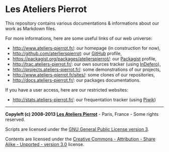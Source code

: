 Les Ateliers Pierrot
=============

This repository contains various documentations & informations about our work as Markdown files.

For more informations, here are some useful links of our web universe:

-   <http://www.ateliers-pierrot.fr/>: our homepage (in construction for now),
-   <http://github.com/aterlierspierrot>: our [GitHub](http://www.github.com/) profile,
-   <https://packagist.org/packages/atelierspierrot/>: our [Packagist](https://packagist.org/) profile,
-   <http://trac.ateliers-pierrot.fr/>: our own sources tracker (using [InDefero](http://www.indefero.net/)),
-   <http://projects.ateliers-pierrot.fr/>: some demonstrations of our projects,
-   <http://www.ateliers-pierrot.fr/sites/>: some clones of our repositories,
-   <http://docs.ateliers-pierrot.fr/>: our packages documentations.

If you have a user access, here are our restricted websites:

-   <http://stats.ateliers-pierrot.fr/>: our frequentation tracker (using [Piwik](http://piwik.org/))


----
**Copyleft (c) 2008-2013 [Les Ateliers Pierrot](http://www.ateliers-pierrot.fr/)** - Paris, France - Some rights reserved.

Scripts are licensed under the [GNU General Public License version 3](http://www.gnu.org/licenses/gpl.html).

Contents are licensed under the [Creative Commons - Attribution - Share Alike - Unported - version 3.0](http://creativecommons.org/licenses/by-sa/3.0/) license.
